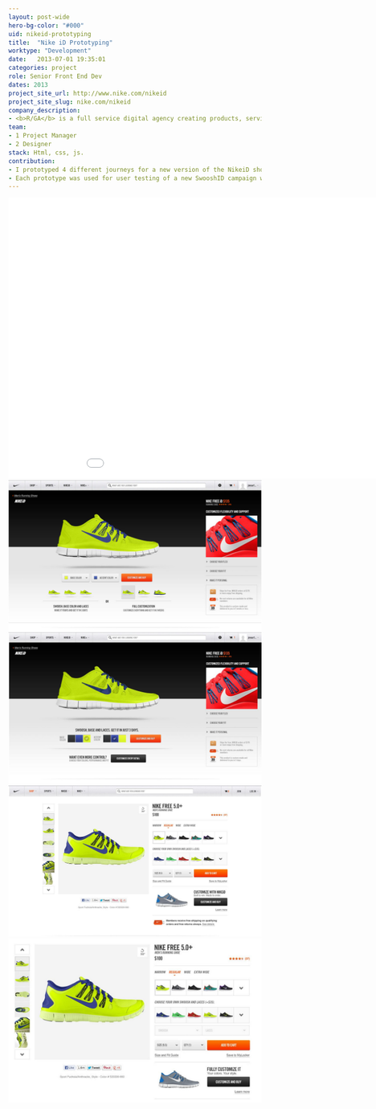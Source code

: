 ```yaml
---
layout: post-wide
hero-bg-color: "#000"
uid: nikeid-prototyping
title:  "Nike iD Prototyping"
worktype: "Development"
date:   2013-07-01 19:35:01
categories: project
role: Senior Front End Dev
dates: 2013
project_site_url: http://www.nike.com/nikeid
project_site_slug: nike.com/nikeid
company_description:
- <b>R/GA</b> is a full service digital agency creating products, services and communications to help grow client's businesses in the connected age.
team:
- 1 Project Manager
- 2 Designer
stack: Html, css, js.
contribution:
- I prototyped 4 different journeys for a new version of the NikeiD shoe builder.
- Each prototype was used for user testing of a new SwooshID campaign where you by limiting the customization choices, you'd be able to receive to receive your product in 3 days rather than 6 weeks.
---
```


<div class="showcase ">
  <div class="videoWrapper">
    <iframe src="//player.vimeo.com/video/75174649" width="1000" height="560" frameborder="0"> </iframe>
  </div>
  <img src="/img/nikeid-prototyping/1.jpg" alt="1">
  <img src="/img/nikeid-prototyping/2.jpg" alt="2">
  <img src="/img/nikeid-prototyping/4.jpg" alt="4">
  <img src="/img/nikeid-prototyping/3.jpg" alt="3">
</div>
